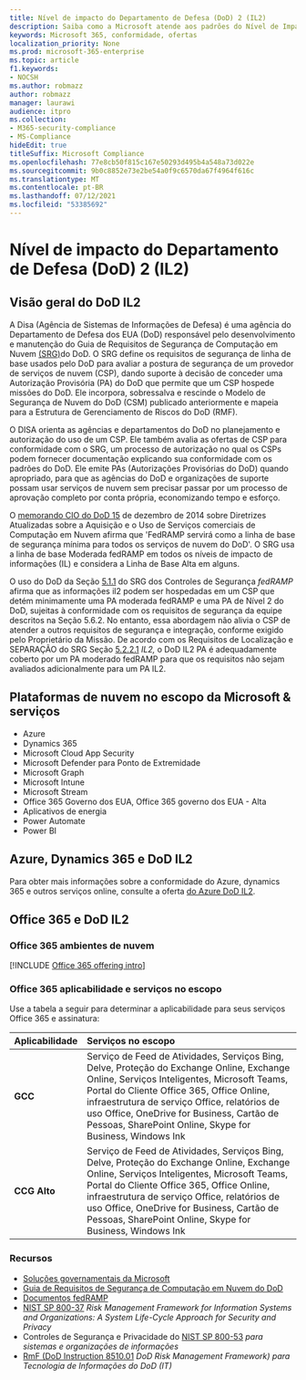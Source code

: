 ```yaml
---
title: Nível de impacto do Departamento de Defesa (DoD) 2 (IL2)
description: Saiba como a Microsoft atende aos padrões do Nível de Impacto do Departamento de Defesa (DoD) 2 (IL2).
keywords: Microsoft 365, conformidade, ofertas
localization_priority: None
ms.prod: microsoft-365-enterprise
ms.topic: article
f1.keywords:
- NOCSH
ms.author: robmazz
author: robmazz
manager: laurawi
audience: itpro
ms.collection:
- M365-security-compliance
- MS-Compliance
hideEdit: true
titleSuffix: Microsoft Compliance
ms.openlocfilehash: 77e8cb50f815c167e50293d495b4a548a73d022e
ms.sourcegitcommit: 9b0c8852e73e2be54a0f9c6570da67f4964f616c
ms.translationtype: MT
ms.contentlocale: pt-BR
ms.lasthandoff: 07/12/2021
ms.locfileid: "53385692"
---
```

# <a name="department-of-defense-dod-impact-level-2-il2"></a>Nível de impacto do Departamento de Defesa (DoD) 2 (IL2)

## <a name="dod-il2-overview"></a>Visão geral do DoD IL2

A Disa (Agência de Sistemas de Informações de Defesa) é uma agência do Departamento de Defesa dos EUA (DoD) responsável pelo desenvolvimento e manutenção do Guia de Requisitos de Segurança de Computação em Nuvem [(SRG)](https://dl.dod.cyber.mil/wp-content/uploads/cloud/SRG/index.html)do DoD. O SRG define os requisitos de segurança de linha de base usados pelo DoD para avaliar a postura de segurança de um provedor de serviços de nuvem (CSP), dando suporte à decisão de conceder uma Autorização Provisória (PA) do DoD que permite que um CSP hospede missões do DoD. Ele incorpora, sobressalva e rescinde o Modelo de Segurança de Nuvem do DoD (CSM) publicado anteriormente e mapeia para a Estrutura de Gerenciamento de Riscos do DoD (RMF).

O DISA orienta as agências e departamentos do DoD no planejamento e autorização do uso de um CSP. Ele também avalia as ofertas de CSP para conformidade com o SRG, um processo de autorização no qual os CSPs podem fornecer documentação explicando sua conformidade com os padrões do DoD. Ele emite PAs (Autorizações Provisórias do DoD) quando apropriado, para que as agências do DoD e organizações de suporte possam usar serviços de nuvem sem precisar passar por um processo de aprovação completo por conta própria, economizando tempo e esforço.

O [memorando CIO do DoD 15](https://www.esi.mil/contentview.aspx?id=585) de  dezembro de 2014 sobre Diretrizes Atualizadas sobre a Aquisição e o Uso de Serviços comerciais de Computação em Nuvem afirma que 'FedRAMP servirá como a linha de base de segurança mínima para todos os serviços de nuvem do DoD'. O SRG usa a linha de base Moderada fedRAMP em todos os níveis de impacto de informações (IL) e considera a Linha de Base Alta em alguns.

O uso do DoD da Seção [5.1.1](https://dl.dod.cyber.mil/wp-content/uploads/cloud/SRG/index.html#5SECURITYREQUIREMENTS) do SRG dos Controles de Segurança *fedRAMP* afirma que as informações il2 podem ser hospedadas em um CSP que detém minimamente uma PA moderada fedRAMP e uma PA de Nível 2 do DoD, sujeitas à conformidade com os requisitos de segurança da equipe descritos na Seção 5.6.2. No entanto, essa abordagem não alivia o CSP de atender a outros requisitos de segurança e integração, conforme exigido pelo Proprietário da Missão. De acordo com os Requisitos de Localização e SEPARAÇÃO do SRG Seção [5.2.2.1](https://dl.dod.cyber.mil/wp-content/uploads/cloud/SRG/index.html#5.2LegalConsiderations) *IL2,* o DoD IL2 PA é adequadamente coberto por um PA moderado fedRAMP para que os requisitos não sejam avaliados adicionalmente para um PA IL2.

## <a name="microsoft-in-scope-cloud-platforms--services"></a>Plataformas de nuvem no escopo da Microsoft & serviços

- Azure
- Dynamics 365
- Microsoft Cloud App Security
- Microsoft Defender para Ponto de Extremidade
- Microsoft Graph
- Microsoft Intune
- Microsoft Stream
- Office 365 Governo dos EUA, Office 365 governo dos EUA - Alta
- Aplicativos de energia
- Power Automate
- Power BI

## <a name="azure-dynamics-365-and-dod-il2"></a>Azure, Dynamics 365 e DoD IL2

Para obter mais informações sobre a conformidade do Azure, dynamics 365 e outros serviços online, consulte a oferta [do Azure DoD IL2](/azure/compliance/offerings/offering-dod-il2).

## <a name="office-365-and-dod-il2"></a>Office 365 e DoD IL2

### <a name="office-365-cloud-environments"></a>Office 365 ambientes de nuvem

[!INCLUDE [Office 365 offering intro](../includes/o365-offering-introduction.md)]

### <a name="office-365-applicability-and-in-scope-services"></a>Office 365 aplicabilidade e serviços no escopo

Use a tabela a seguir para determinar a aplicabilidade para seus serviços Office 365 e assinatura:

| **Aplicabilidade** | **Serviços no escopo** |
|:------------------|:----------------------|
| **GCC** | Serviço de Feed de Atividades, Serviços Bing, Delve, Proteção do Exchange Online, Exchange Online, Serviços Inteligentes, Microsoft Teams, Portal do Cliente Office 365, Office Online, infraestrutura de serviço Office, relatórios de uso Office, OneDrive for Business, Cartão de Pessoas, SharePoint Online, Skype for Business, Windows Ink |
| **CCG Alto** | Serviço de Feed de Atividades, Serviços Bing, Delve, Proteção do Exchange Online, Exchange Online, Serviços Inteligentes, Microsoft Teams, Portal do Cliente Office 365, Office Online, infraestrutura de serviço Office, relatórios de uso Office, OneDrive for Business, Cartão de Pessoas, SharePoint Online, Skype for Business, Windows Ink |

### <a name="resources"></a>Recursos

- [Soluções governamentais da Microsoft](https://www.microsoft.com/enterprise/government)
- [Guia de Requisitos de Segurança de Computação em Nuvem do DoD](https://dl.dod.cyber.mil/wp-content/uploads/cloud/SRG/index.html)
- [Documentos fedRAMP](https://www.fedramp.gov/documents/)
- [NIST SP 800-37](https://csrc.nist.gov/publications/detail/sp/800-37/rev-2/final) *Risk Management Framework for Information Systems and Organizations: A System Life-Cycle Approach for Security and Privacy*
- Controles de Segurança e Privacidade do [NIST SP 800-53](https://csrc.nist.gov/Projects/risk-management/sp800-53-controls/release-search#!/800-53) *para sistemas e organizações de informações*
- [RmF (DoD Instruction 8510.01](https://www.esd.whs.mil/Portals/54/Documents/DD/issuances/dodi/851001p.pdf) *DoD Risk Management Framework) para Tecnologia de Informações do DoD (IT)*
